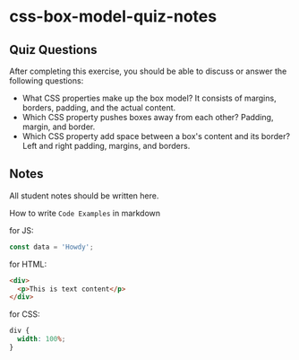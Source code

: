 # css-box-model-quiz-notes

## Quiz Questions

After completing this exercise, you should be able to discuss or answer the following questions:

- What CSS properties make up the box model?
  It consists of margins, borders, padding, and the actual content.
- Which CSS property pushes boxes away from each other?
  Padding, margin, and border.
- Which CSS property add space between a box's content and its border?
  Left and right padding, margins, and borders.

## Notes

All student notes should be written here.

How to write `Code Examples` in markdown

for JS:

```javascript
const data = 'Howdy';
```

for HTML:

```html
<div>
  <p>This is text content</p>
</div>
```

for CSS:

```css
div {
  width: 100%;
}
```
